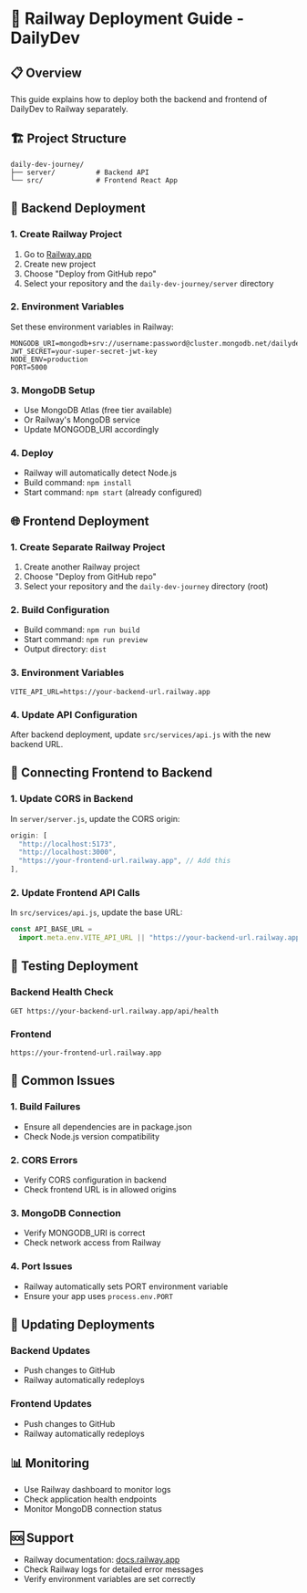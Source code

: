 # 🚀 Railway Deployment Guide - DailyDev

## 📋 Overview

This guide explains how to deploy both the backend and frontend of DailyDev to Railway separately.

## 🏗️ Project Structure

```
daily-dev-journey/
├── server/          # Backend API
└── src/             # Frontend React App
```

## 🔧 Backend Deployment

### 1. Create Railway Project

1. Go to [Railway.app](https://railway.app)
2. Create new project
3. Choose "Deploy from GitHub repo"
4. Select your repository and the `daily-dev-journey/server` directory

### 2. Environment Variables

Set these environment variables in Railway:

```
MONGODB_URI=mongodb+srv://username:password@cluster.mongodb.net/dailydev
JWT_SECRET=your-super-secret-jwt-key
NODE_ENV=production
PORT=5000
```

### 3. MongoDB Setup

- Use MongoDB Atlas (free tier available)
- Or Railway's MongoDB service
- Update MONGODB_URI accordingly

### 4. Deploy

- Railway will automatically detect Node.js
- Build command: `npm install`
- Start command: `npm start` (already configured)

## 🌐 Frontend Deployment

### 1. Create Separate Railway Project

1. Create another Railway project
2. Choose "Deploy from GitHub repo"
3. Select your repository and the `daily-dev-journey` directory (root)

### 2. Build Configuration

- Build command: `npm run build`
- Start command: `npm run preview`
- Output directory: `dist`

### 3. Environment Variables

```
VITE_API_URL=https://your-backend-url.railway.app
```

### 4. Update API Configuration

After backend deployment, update `src/services/api.js` with the new backend URL.

## 🔗 Connecting Frontend to Backend

### 1. Update CORS in Backend

In `server/server.js`, update the CORS origin:

```javascript
origin: [
  "http://localhost:5173",
  "http://localhost:3000",
  "https://your-frontend-url.railway.app", // Add this
],
```

### 2. Update Frontend API Calls

In `src/services/api.js`, update the base URL:

```javascript
const API_BASE_URL =
  import.meta.env.VITE_API_URL || "https://your-backend-url.railway.app";
```

## 📱 Testing Deployment

### Backend Health Check

```
GET https://your-backend-url.railway.app/api/health
```

### Frontend

```
https://your-frontend-url.railway.app
```

## 🚨 Common Issues

### 1. Build Failures

- Ensure all dependencies are in package.json
- Check Node.js version compatibility

### 2. CORS Errors

- Verify CORS configuration in backend
- Check frontend URL is in allowed origins

### 3. MongoDB Connection

- Verify MONGODB_URI is correct
- Check network access from Railway

### 4. Port Issues

- Railway automatically sets PORT environment variable
- Ensure your app uses `process.env.PORT`

## 🔄 Updating Deployments

### Backend Updates

- Push changes to GitHub
- Railway automatically redeploys

### Frontend Updates

- Push changes to GitHub
- Railway automatically redeploys

## 📊 Monitoring

- Use Railway dashboard to monitor logs
- Check application health endpoints
- Monitor MongoDB connection status

## 🆘 Support

- Railway documentation: [docs.railway.app](https://docs.railway.app)
- Check Railway logs for detailed error messages
- Verify environment variables are set correctly
